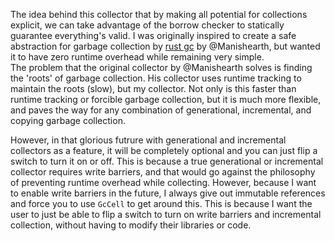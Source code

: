 The idea behind this collector that by making all potential for collections explicit,
we can take advantage of the borrow checker to statically guarantee everything's valid.
I was originally inspired to create a safe abstraction for garbage collection by [rust gc](https://github.com/Manishearth/rust-gc) by @Manishearth,
but wanted it to have zero runtime overhead while remaining very simple.\
The problem that the original collector by @Manishearth solves is finding the 'roots' of garbage collection.
His collector uses runtime tracking to maintain the roots (slow),
but my collector.
Not only is this faster than runtime tracking or forcible garbage collection, but it is much more flexible,
and paves the way for any combination of generational, incremental, and copying garbage collection.

However, in that glorious futrure with generational and incremental collectors as a feature,
it will be completely optional and you can just flip a switch to turn it on or off.
This is because a true generational or incremental collector requires write barriers,
and that would go against the philosophy of preventing runtime overhead while collecting.
However, because I want to enable write barriers in the future,
I always give out immutable references and force you to use `GcCell` to get around this.
This is because I want the user to just be able to flip a switch to turn on write barriers and incremental collection,
without having to modify their libraries or code.

